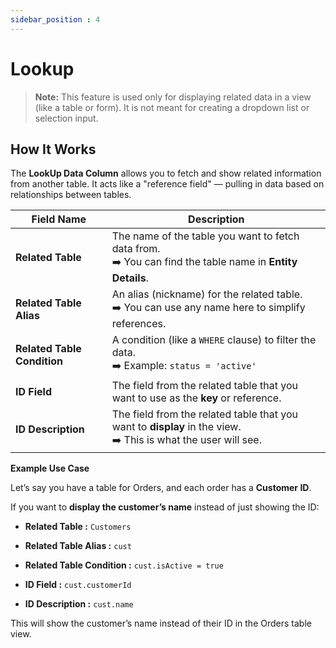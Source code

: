 ```yaml
---
sidebar_position : 4
---
```


# Lookup

> **Note:**
This feature is used only for displaying related data in a view (like a table or form). It is not meant for creating a dropdown list or selection input.

## How It Works

The **LookUp Data Column** allows you to fetch and show related information from another table. It acts like a "reference field" — pulling in data based on relationships between tables.

| Field Name | Description |
| -----------| ----------- |
| **Related Table** | The name of the table you want to fetch data from. <br>➡️ You can find the table name in **Entity Details**. |
| **Related Table Alias** | An alias (nickname) for the related table. <br>➡️ You can use any name here to simplify references. |
| **Related Table Condition** | A condition (like a `WHERE` clause) to filter the data. <br>➡️ Example: `status = 'active'` |
| **ID Field** | The field from the related table that you want to use as the **key** or reference. |
| **ID Description** | The field from the related table that you want to **display** in the view. <br>➡️ This is what the user will see. |

**Example Use Case**

Let’s say you have a table for Orders, and each order has a **Customer ID**.

If you want to **display the customer’s name** instead of just showing the ID:

  - **Related Table :** `Customers`

  - **Related Table Alias :** `cust`

  - **Related Table Condition :** `cust.isActive = true`

  - **ID Field :** `cust.customerId`

  - **ID Description :** `cust.name`

This will show the customer’s name instead of their ID in the Orders table view.